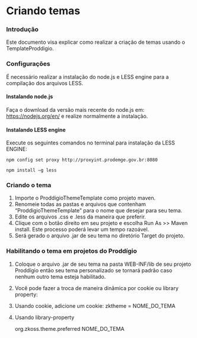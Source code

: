 # Criando temas

### Introdução

Este documento visa explicar como realizar a criação de temas usando o TemplateProddigio.

### Configurações


É necessário realizar a instalação do node.js e LESS engine para a compilação dos arquivos LESS.

#### Instalando node.js

Faça o download da versão mais recente do node.js em: https://nodejs.org/en/  e realize normalmente a instalação. 

#### Instalando LESS engine

Execute os seguintes comandos no terminal para instalação da LESS ENGINE:

	npm config set proxy http://proxyint.prodemge.gov.br:8080

	npm install –g less

### Criando o tema

1. Importe o ProddigioThemeTemplate como projeto maven.
2. Renomeie todas as pastas e arquivos que contenham “ProddigioThemeTemplate” para o nome que desejar para seu tema.
3. Edite os arquivos .css e .less da maneira que preferir.
4. Clique com o botão direito em seu projeto e escolha Run As >> Maven install. Este processo poderá levar um tempo razoável.
5. Será gerado o arquivo .jar de seu tema no diretório Target do projeto.

### Habilitando o tema em projetos do Proddígio

1. Coloque o arquivo .jar de seu tema na pasta WEB-INF/lib de seu projeto Proddígio então seu tema personalizado se tornará padrão caso nenhum outro tema esteja habilitado.
2. Você pode fazer a troca de maneira dinâmica por cookie ou library property:
3. Usando cookie, adicione um cookie:
zktheme = NOME_DO_TEMA
4. Usando library-property

	<!--- em WEB-INF/zk.xml -->
	<library-property>
		<name>org.zkoss.theme.preferred</name>
		<value>NOME_DO_TEMA</value>
	</library-property>

